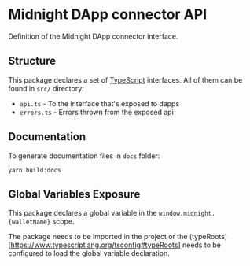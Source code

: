 # Midnight DApp connector API

Definition of the Midnight DApp connector interface.

## Structure

This package declares a set of [TypeScript](https://www.typescriptlang.org/) interfaces. All of them can be found in `src/` directory:
- `api.ts` - To the interface that's exposed to dapps
- `errors.ts` - Errors thrown from the exposed api

## Documentation

To generate documentation files in `docs` folder:

```shell
yarn build:docs
```

## Global Variables Exposure

This package declares a global variable in the `window.midnight.{walletName}` scope.

The package needs to be imported in the project or the (typeRoots)[https://www.typescriptlang.org/tsconfig#typeRoots] needs to be configured to load the global variable declaration.
